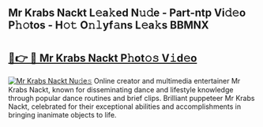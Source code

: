 ## Mr Krabs Nackt L𝚎a𝚔ed N𝚞𝚍e - Part-ntp Vi𝚍𝚎o P𝚑𝚘tos - H𝚘𝚝 O𝚗𝚕yf𝚊ns L𝚎a𝚔s BBMNX

# <h2><a href="http://kf1tu9.oniu.top/?m=Mr+Krabs+Nackt">🔗👉 🔴 Mr Krabs Nackt P𝚑ot𝚘𝚜 V𝚒d𝚎o</a></h2>

[![Mr Krabs Nackt Nu𝚍e𝚜](https://i.imgur.com/0qMVB7G.gif)](http://kf1tu9.oniu.top/?m=Mr+Krabs+Nackt)
Online creator and multimedia entertainer Mr Krabs Nackt, known for disseminating dance and lifestyle knowledge through popular dance routines and brief clips. Brilliant puppeteer Mr Krabs Nackt, celebrated for their exceptional abilities and accomplishments in bringing inanimate objects to life.  
